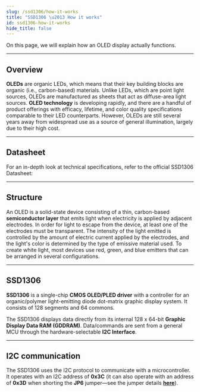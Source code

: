 ```yaml
---
slug: /ssd1306/how-it-works
title: "SSD1306 \u2013 How it works"
id: ssd1306-how-it-works
hide_title: false
---
```

On this page, we will explain how an OLED display actually functions.

---

## Overview
**OLEDs** are organic LEDs, which means that their key building blocks are organic (i.e., carbon-based) materials. Unlike LEDs, which are point light sources, OLEDs are manufactured as sheets that act as diffuse-area light sources. **OLED technology** is developing rapidly, and there are a handful of product offerings with efficacy, lifetime, and color quality specifications comparable to their LED counterparts. However, OLEDs are still several years away from widespread use as a source of general illumination, largely due to their high cost.

---

## Datasheet

For an in-depth look at technical specifications, refer to the official SSD1306 Datasheet:  

<QuickLink  
  title="SSD1306 Datasheet"  
  description="Detailed technical documentation for the SSD1306 display"  
  url="soldered.com/productdata/2022/03/Soldered_SSD1315_datasheet.pdf"  
/>  

---

## Structure
An OLED is a solid-state device consisting of a thin, carbon-based **semiconductor layer** that emits light when electricity is applied by adjacent electrodes. In order for light to escape from the device, at least one of the electrodes must be transparent. The intensity of the light emitted is controlled by the amount of electric current applied by the electrodes, and the light's color is determined by the type of emissive material used. To create white light, most devices use red, green, and blue emitters that can be arranged in several configurations.

<CenteredImage src="/img/ssd1306/333100_structure.jpg" alt="Structure of OLED display" caption="Structure of OLED display" width="500px" />

---

## SSD1306

**SSD1306** is a single-chip **CMOS OLED/PLED driver** with a controller for an organic/polymer light-emitting diode dot-matrix graphic display system. It consists of 128 segments and 64 commons. 

The SSD1306 displays data directly from its internal 128 x 64-bit **Graphic Display Data RAM (GDDRAM)**. Data/commands are sent from a general MCU through the hardware-selectable **I2C Interface**.


---

## I2C communication

The SSD1306 uses the I2C protocol to communicate with a microcontroller. It operates with an I2C address of **0x3C** (it can also operate with an address of **0x3D** when shorting the **JP6** jumper—see the jumper details [**here**](/ssd1306/hardware#jumper-details/)).